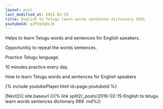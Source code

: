 ```yaml
---
layout: post
last_modified_at: 2021-03-29
title: English to Telugu learn words sentences dictionary 1055 
youtubeId: qJPU1dqELJk
---
```

 
 
Helps to learn Telugu words and sentences for English speakers.

Opportunitiy to repeat the words sentences. 

Practice Telugu language. 
 
10 minutes practice every day. 
 
How to learn Telugu words and sentences for English speakers 
 
{% include youtubePlayer.html id=page.youtubeId %}
 
 
[Next]({{ site.baseurl }}{% link  split2/_posts/2016-02-15-English to telugu learn words sentences dictionary 989 .md%})
 
